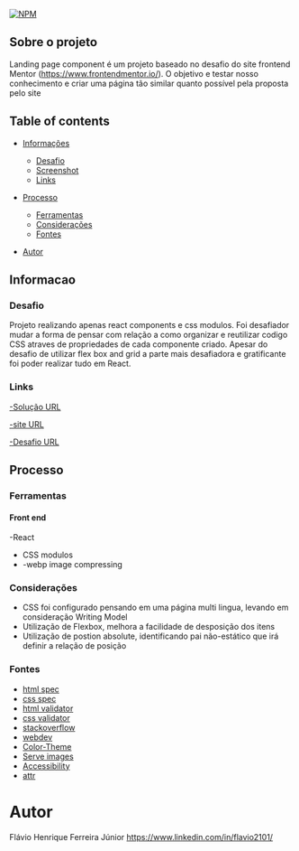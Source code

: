 [![NPM](https://img.shields.io/npm/l/react)]()

## Sobre o projeto

Landing page component é um projeto baseado no desafio do site frontend Mentor (https://www.frontendmentor.io/). O objetivo e testar nosso conhecimento e criar uma página tão similar quanto possível pela proposta pelo site


## Table of contents

- [Informações](#informacao)
  - [Desafio](#desafio)
  - [Screenshot](#screenshot)
  - [Links](#links)
- [Processo](#processo)
  - [Ferramentas](#ferramentas)
  - [Considerações](#considerações)
  - [Fontes](#fontes)

- [Autor](#autor)


## Informacao

### Desafio

Projeto realizando apenas react components e css modulos. Foi desafiador mudar a forma de pensar com relação a como organizar e reutilizar codigo CSS atraves de propriedades de cada componente criado.
Apesar do desafio de utilizar flex box and grid a parte mais desafiadora e gratificante foi poder realizar tudo em React.


### Links

[-Solução URL](https://github.com/flavi2101/skilled_e_learning_landing_page)

[-site URL](https://flavi2101.github.io/expense-chart-component/)

[-Desafio URL](https://www.frontendmentor.io/challenges/skilled-elearning-landing-page-S1ObDrZ8q/hub/skilled-elearning-landing-page-hcJ3vlPG8x)

## Processo

### Ferramentas

#### Front end
-React
- CSS modulos
- -webp image compressing


### Considerações
- CSS foi configurado pensando em uma página multi lingua, levando em consideração Writing Model
- Utilização de Flexbox, melhora a facilidade de desposição dos itens
- Utilização de postion absolute, identificando pai não-estático que irá definir a relação de posição

### Fontes
- [html spec](https://html.spec.whatwg.org/)
- [css spec](https://www.w3.org/Style/CSS/)
- [html validator](https://validator.w3.org/#validate_by_input)
- [css validator](https://jigsaw.w3.org/css-validator/#validate_by_input)
- [stackoverflow](https://stackoverflow.com/questions/70845195/define-dark-mode-for-both-a-class-and-a-media-query-without-repeat-css-custom-p)
- [webdev](https://web.dev/color-scheme/)
- [Color-Theme](https://css-tricks.com/a-dry-approach-to-color-themes-in-css/)
- [Serve images](https://web.dev/uses-webp-images/?utm_source=lighthouse&utm_medium=devtools)
- [Accessibility ](https://wave.webaim.org/)
- [attr](https://blog.webdevsimplified.com/2019-10/use-data-attributes-in-css/)


# Autor
Flávio Henrique Ferreira Júnior
https://www.linkedin.com/in/flavio2101/
